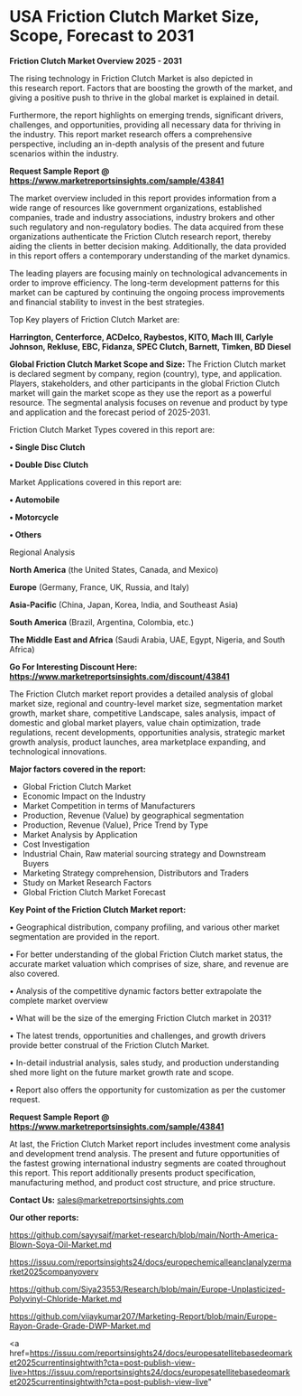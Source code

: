 # USA Friction Clutch Market Size, Scope, Forecast to 2031

<Strong> Friction Clutch Market Overview 2025 - 2031</strong>

The rising technology in Friction Clutch Market is also depicted in this research report. Factors that are boosting the growth of the market, and giving a positive push to thrive in the global market is explained in detail.

Furthermore, the report highlights on emerging trends, significant drivers, challenges, and opportunities, providing all necessary data for thriving in the industry. This report market research offers a comprehensive perspective, including an in-depth analysis of the present and future scenarios within the industry.

<strong>Request Sample Report @ <a href=https://www.marketreportsinsights.com/sample/43841>https://www.marketreportsinsights.com/sample/43841</a></strong>

The market overview included in this report provides information from a wide range of resources like government organizations, established companies, trade and industry associations, industry brokers and other such regulatory and non-regulatory bodies. The data acquired from these organizations authenticate the Friction Clutch research report, thereby aiding the clients in better decision making. Additionally, the data provided in this report offers a contemporary understanding of the market dynamics.

The leading players are focusing mainly on technological advancements in order to improve efficiency. The long-term development patterns for this market can be captured by continuing the ongoing process improvements and financial stability to invest in the best strategies.

Top Key players of Friction Clutch Market are:

<strong>Harrington, Centerforce, ACDelco, Raybestos, KITO, Mach III, Carlyle Johnson, Rekluse, EBC, Fidanza, SPEC Clutch, Barnett, Timken, BD Diesel</strong>

<strong><b>Global Friction Clutch Market Scope and Size:</b></strong>
The Friction Clutch market is declared segment by company, region (country), type, and application. Players, stakeholders, and other participants in the global Friction Clutch market will gain the market scope as they use the report as a powerful resource. The segmental analysis focuses on revenue and product by type and application and the forecast period of 2025-2031.

Friction Clutch Market Types covered in this report are:

<strong>•  Single Disc Clutch

•  Double Disc Clutch</strong>

Market Applications covered in this report are:

<strong>•  Automobile

•  Motorcycle

•  Others</strong> 

Regional Analysis

<strong>North America</strong> (the United States, Canada, and Mexico)

<strong>Europe</strong> (Germany, France, UK, Russia, and Italy)

<strong>Asia-Pacific</strong> (China, Japan, Korea, India, and Southeast Asia)

<strong>South America</strong> (Brazil, Argentina, Colombia, etc.)

<strong>The Middle East and Africa</strong> (Saudi Arabia, UAE, Egypt, Nigeria, and South Africa)

<strong>Go For Interesting Discount Here: <a href=https://www.marketreportsinsights.com/discount/43841>https://www.marketreportsinsights.com/discount/43841</a></strong>

The Friction Clutch market report provides a detailed analysis of global market size, regional and country-level market size, segmentation market growth, market share, competitive Landscape, sales analysis, impact of domestic and global market players, value chain optimization, trade regulations, recent developments, opportunities analysis, strategic market growth analysis, product launches, area marketplace expanding, and technological innovations.

<strong><b>Major factors covered in the report:</b></strong>
<ul>
  <li>Global Friction Clutch Market </li>
  <li>Economic Impact on the Industry</li>
  <li>Market Competition in terms of Manufacturers</li>
  <li>Production, Revenue (Value) by geographical segmentation</li>
  <li>Production, Revenue (Value), Price Trend by Type</li>
  <li>Market Analysis by Application</li>
  <li>Cost Investigation</li>
  <li>Industrial Chain, Raw material sourcing strategy and Downstream Buyers</li>
  <li>Marketing Strategy comprehension, Distributors and Traders</li>
  <li>Study on Market Research Factors</li>
  <li>Global Friction Clutch Market Forecast</li>
</ul>

<strong><b>Key Point of the Friction Clutch Market report:</b></strong>

• Geographical distribution, company profiling, and various other market segmentation are provided in the report.

• For better understanding of the global Friction Clutch market status, the accurate market valuation which comprises of size, share, and revenue are also covered.

• Analysis of the competitive dynamic factors better extrapolate the complete market overview

• What will be the size of the emerging Friction Clutch market in 2031?

• The latest trends, opportunities and challenges, and growth drivers provide better construal of the Friction Clutch Market.

• In-detail industrial analysis, sales study, and production understanding shed more light on the future market growth rate and scope.

• Report also offers the opportunity for customization as per the customer request.

<strong>Request Sample Report @ <a href=https://www.marketreportsinsights.com/sample/43841>https://www.marketreportsinsights.com/sample/43841</a></strong>

At last, the Friction Clutch Market report includes investment come analysis and development trend analysis. The present and future opportunities of the fastest growing international industry segments are coated throughout this report. This report additionally presents product specification, manufacturing method, and product cost structure, and price structure.

<strong>Contact Us:</strong>
sales@marketreportsinsights.com

<strong>Our other reports:</strong>

<a href=https://github.com/sayysaif/market-research/blob/main/North-America-Blown-Soya-Oil-Market.md>https://github.com/sayysaif/market-research/blob/main/North-America-Blown-Soya-Oil-Market.md</a>

<a href=https://issuu.com/reportsinsights24/docs/europechemicalleanclanalyzermarket2025companyoverv>https://issuu.com/reportsinsights24/docs/europechemicalleanclanalyzermarket2025companyoverv</a>

<a href=https://github.com/Siya23553/Research/blob/main/Europe-Unplasticized-Polyvinyl-Chloride-Market.md>https://github.com/Siya23553/Research/blob/main/Europe-Unplasticized-Polyvinyl-Chloride-Market.md</a>

<a href=https://github.com/vijaykumar207/Marketing-Report/blob/main/Europe-Rayon-Grade-Grade-DWP-Market.md>https://github.com/vijaykumar207/Marketing-Report/blob/main/Europe-Rayon-Grade-Grade-DWP-Market.md</a>

<a href=https://issuu.com/reportsinsights24/docs/europesatellitebasedeomarket2025currentinsightwith?cta=post-publish-view-live>https://issuu.com/reportsinsights24/docs/europesatellitebasedeomarket2025currentinsightwith?cta=post-publish-view-live</a>"
